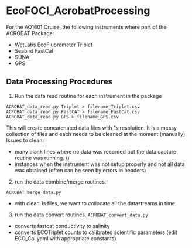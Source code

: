 # EcoFOCI_AcrobatProcessing

For the AQ1601 Cruise, the following instruments where part of the ACROBAT Package:
- WetLabs EcoFluorometer Triplet
- Seabird FastCat
- SUNA
- GPS

## Data Processing Procedures

1. Run the data read routine for each instrument in the package

`ACROBAT_data_read.py Triplet > filename_Triplet.csv` 
`ACROBAT_data_read.py FastCAT > filename_FastCat.csv`
`ACROBAT_data_read.py GPS > filename_GPS.csv`

This will create concatenated data files with 1s resolution.  It is a messy collection of files and each needs to be cleaned at the moment (manually).
Issues to clean:
- many blank lines where no data was recorded but the data capture routine was running. ()
- instances when the instrument was not setup properly and not all data was obtained (often can be seen by errors in headers)

2. run the data combine/merge routines.

`ACROBAT_merge_data.py`

- with clean 1s files, we want to collocate all the datastreams in time.

3. run the data convert routines.
`ACROBAT_convert_data.py`

- converts fastcat conductivity to salinity
- converts ECOTriplet counts to calibrated scientific parameters (edit ECO_Cal.yaml with appropriate constants)
